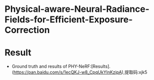 # Physical-aware-Neural-Radiance-Fields-for-Efficient-Exposure-Correction
# Result
* Ground truth and results of PHY-NeRF:[Results].(https://pan.baidu.com/s/1ecQKJ-w8_CpqUkYlnKzipA),提取码:xjk5
